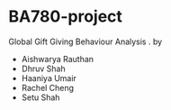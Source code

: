 # BA780-project
Global Gift Giving Behaviour Analysis
. by
- Aishwarya Rauthan
- Dhruv Shah
- Haaniya Umair
- Rachel Cheng
- Setu Shah
